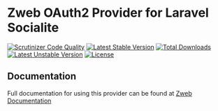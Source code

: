 # Zweb OAuth2 Provider for Laravel Socialite

[![Scrutinizer Code Quality](https://img.shields.io/scrutinizer/g/SocialiteProviders/Zweb.svg?style=flat-square)](https://scrutinizer-ci.com/g/SocialiteProviders/Zweb/?branch=master)
[![Latest Stable Version](https://img.shields.io/packagist/v/socialiteproviders/zweb.svg?style=flat-square)](https://packagist.org/packages/socialiteproviders/zweb)
[![Total Downloads](https://img.shields.io/packagist/dt/socialiteproviders/zweb.svg?style=flat-square)](https://packagist.org/packages/socialiteproviders/zweb)
[![Latest Unstable Version](https://img.shields.io/packagist/vpre/socialiteproviders/zweb.svg?style=flat-square)](https://packagist.org/packages/socialiteproviders/zweb)
[![License](https://img.shields.io/packagist/l/socialiteproviders/zweb.svg?style=flat-square)](https://packagist.org/packages/socialiteproviders/zweb)

## Documentation

Full documentation for using this provider can be found at [Zweb Documentation](http://socialiteproviders.github.io/providers/zweb/)
